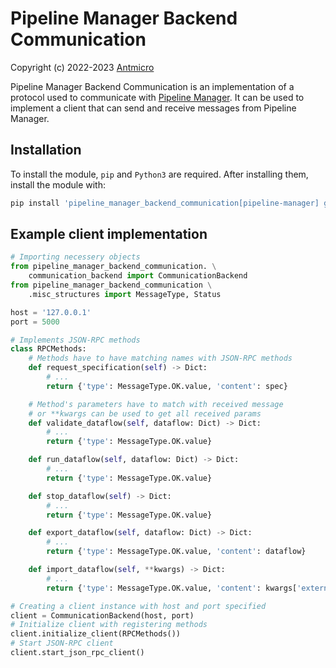 # Pipeline Manager Backend Communication

Copyright (c) 2022-2023 [Antmicro](https://www.antmicro.com)

Pipeline Manager Backend Communication is an implementation of a protocol used to communicate with [Pipeline Manager](https://github.com/antmicro/kenning-pipeline-manager).
It can be used to implement a client that can send and receive messages from Pipeline Manager.

## Installation

To install the module, `pip` and `Python3` are required.
After installing them, install the module with:

```bash
pip install 'pipeline_manager_backend_communication[pipeline-manager] git+https://github.com/antmicro/kenning-pipeline-manager-backend-communication.git'
```

## Example client implementation

```python
# Importing necessery objects
from pipeline_manager_backend_communication. \
    communication_backend import CommunicationBackend
from pipeline_manager_backend_communication \
    .misc_structures import MessageType, Status

host = '127.0.0.1'
port = 5000

# Implements JSON-RPC methods
class RPCMethods:
    # Methods have to have matching names with JSON-RPC methods
    def request_specification(self) -> Dict:
        # ...
        return {'type': MessageType.OK.value, 'content': spec}

    # Method's parameters have to match with received message
    # or **kwargs can be used to get all received params
    def validate_dataflow(self, dataflow: Dict) -> Dict:
        # ...
        return {'type': MessageType.OK.value}

    def run_dataflow(self, dataflow: Dict) -> Dict:
        # ...
        return {'type': MessageType.OK.value}

    def stop_dataflow(self) -> Dict:
        # ...
        return {'type': MessageType.OK.value}

    def export_dataflow(self, dataflow: Dict) -> Dict:
        # ...
        return {'type': MessageType.OK.value, 'content': dataflow}

    def import_dataflow(self, **kwargs) -> Dict:
        # ...
        return {'type': MessageType.OK.value, 'content': kwargs['external_application_dataflow']}

# Creating a client instance with host and port specified
client = CommunicationBackend(host, port)
# Initialize client with registering methods
client.initialize_client(RPCMethods())
# Start JSON-RPC client
client.start_json_rpc_client()
```

